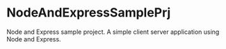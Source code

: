 # NodeAndExpressSamplePrj
Node and Express sample project. A simple client server application using Node and Express.
